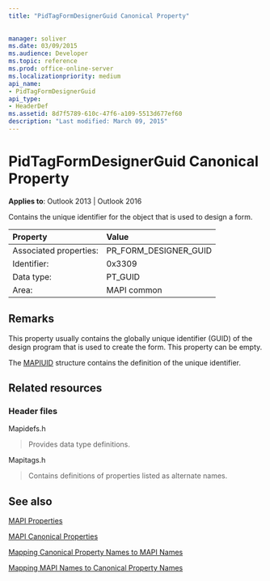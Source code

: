 ```yaml
---
title: "PidTagFormDesignerGuid Canonical Property"
 
 
manager: soliver
ms.date: 03/09/2015
ms.audience: Developer
ms.topic: reference
ms.prod: office-online-server
ms.localizationpriority: medium
api_name:
- PidTagFormDesignerGuid
api_type:
- HeaderDef
ms.assetid: 8d7f5789-610c-47f6-a109-5513d677ef60
description: "Last modified: March 09, 2015"
---
```


# PidTagFormDesignerGuid Canonical Property

  
  
**Applies to**: Outlook 2013 | Outlook 2016 
  
Contains the unique identifier for the object that is used to design a form.
  
|Property|Value|
|:-----|:-----|
|Associated properties:  <br/> |PR_FORM_DESIGNER_GUID  <br/> |
|Identifier:  <br/> |0x3309  <br/> |
|Data type:  <br/> |PT_GUID  <br/> |
|Area:  <br/> |MAPI common  <br/> |
   
## Remarks

This property usually contains the globally unique identifier (GUID) of the design program that is used to create the form. This property can be empty. 
  
The [MAPIUID](mapiuid.md) structure contains the definition of the unique identifier. 
  
## Related resources

### Header files

Mapidefs.h
  
> Provides data type definitions.
    
Mapitags.h
  
> Contains definitions of properties listed as alternate names.
    
## See also



[MAPI Properties](mapi-properties.md)
  
[MAPI Canonical Properties](mapi-canonical-properties.md)
  
[Mapping Canonical Property Names to MAPI Names](mapping-canonical-property-names-to-mapi-names.md)
  
[Mapping MAPI Names to Canonical Property Names](mapping-mapi-names-to-canonical-property-names.md)


